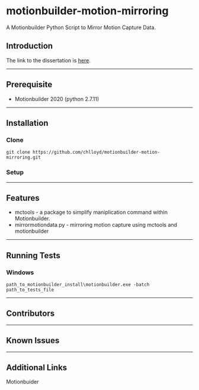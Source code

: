 # motionbuilder-motion-mirroring
A Motionbuilder Python Script to Mirror Motion Capture Data. 

## Introduction
The link to the dissertation is [here](url). 

---

## Prerequisite
 - Motionbuilder 2020 (python 2.7.11)

---

## Installation
### Clone

`git clone https://github.com/chlloyd/motionbuilder-motion-mirroring.git`

### Setup

---

## Features

 - mctools - a package to simplify maniplication command within Motionbuilder.
 - mirrormotiondata.py - mirroring motion capture using mctools and motionbuilder

---

## Running Tests
### Windows

`path_to_motionbuilder_install\motionbuilder.exe -batch path_to_tests_file`

---

## Contributors

---

## Known Issues

---

## Additional Links
Motionbuider